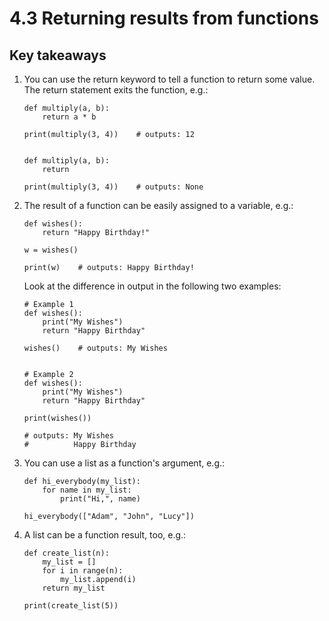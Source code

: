 # 4.3 Returning results from functions

## Key takeaways

1. You can use the return keyword to tell a function to return some value. The return statement exits the function,
   e.g.:

   ```
   def multiply(a, b):
       return a * b

   print(multiply(3, 4))    # outputs: 12


   def multiply(a, b):
       return

   print(multiply(3, 4))    # outputs: None

   ```
2. The result of a function can be easily assigned to a variable, e.g.:

   ```
   def wishes():
       return "Happy Birthday!"

   w = wishes()

   print(w)    # outputs: Happy Birthday!
   
   ```

   Look at the difference in output in the following two examples:

   ```
   # Example 1
   def wishes():
       print("My Wishes")
       return "Happy Birthday"

   wishes()    # outputs: My Wishes


   # Example 2
   def wishes():
       print("My Wishes")
       return "Happy Birthday"

   print(wishes())

   # outputs: My Wishes
   #          Happy Birthday

   ```

3. You can use a list as a function's argument, e.g.:

   ```
   def hi_everybody(my_list):
       for name in my_list:
           print("Hi,", name)

   hi_everybody(["Adam", "John", "Lucy"])
   ```
   
4. A list can be a function result, too, e.g.:

   ```
   def create_list(n):
       my_list = []
       for i in range(n):
           my_list.append(i)
       return my_list

   print(create_list(5))
   ```
